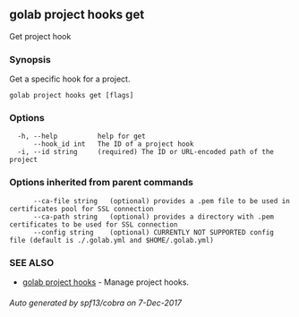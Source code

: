 ## golab project hooks get

Get project hook

### Synopsis


Get a specific hook for a project.

```
golab project hooks get [flags]
```

### Options

```
  -h, --help          help for get
      --hook_id int   The ID of a project hook
  -i, --id string     (required) The ID or URL-encoded path of the project
```

### Options inherited from parent commands

```
      --ca-file string   (optional) provides a .pem file to be used in certificates pool for SSL connection
      --ca-path string   (optional) provides a directory with .pem certificates to be used for SSL connection
      --config string    (optional) CURRENTLY NOT SUPPORTED config file (default is ./.golab.yml and $HOME/.golab.yml)
```

### SEE ALSO
* [golab project hooks](golab_project_hooks.md)	 - Manage project hooks.

###### Auto generated by spf13/cobra on 7-Dec-2017

